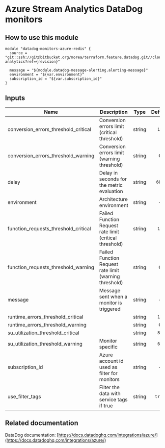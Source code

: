 Azure Stream Analytics DataDog monitors
=======================================

How to use this module
----------------------

```
module "datadog-monitors-azure-redis" {
  source = "git::ssh://git@bitbucket.org/morea/terraform.feature.datadog.git//cloud/azure/stream-analytics?ref={revision}"

  message = "${module.datadog-message-alerting.alerting-message}"
  environment = "${var.environment}"
  subscription_id = "${var.subscription_id}"
}
```

Inputs
------

| Name | Description | Type | Default | Required |
|------|-------------|:----:|:-----:|:-----:|
| conversion_errors_threshold_critical | Conversion errors limit (critical threshold) | string | `10` | no |
| conversion_errors_threshold_warning | Conversion errors limit (warning threshold) | string | `0` | no |
| delay | Delay in seconds for the metric evaluation | string | `600` | no |
| environment | Architecture environment | string | - | yes |
| function_requests_threshold_critical | Failed Function Request rate limit (critical threshold) | string | `10` | no |
| function_requests_threshold_warning | Failed Function Request rate limit (warning threshold) | string | `0` | no |
| message | Message sent when a monitor is triggered | string | - | yes |
| runtime_errors_threshold_critical |  | string | `10` | no |
| runtime_errors_threshold_warning |  | string | `0` | no |
| su_utilization_threshold_critical |  | string | `80` | no |
| su_utilization_threshold_warning | Monitor specific | string | `60` | no |
| subscription_id | Azure account id used as filter for monitors | string | - | yes |
| use_filter_tags | Filter the data with service tags if true | string | `true` | no |

Related documentation
---------------------

DataDog documentation: [https://docs.datadoghq.com/integrations/azure/](https://docs.datadoghq.com/integrations/azure/)
